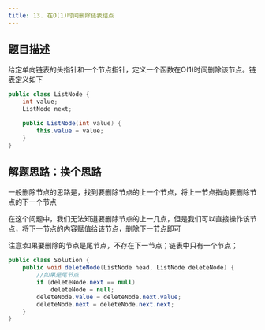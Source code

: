 ```yaml
---
title: 13. 在O(1)时间删除链表结点
---
```


## 题目描述

给定单向链表的头指针和一个节点指针，定义一个函数在O(1)时间删除该节点。链表定义如下
```java
public class ListNode {
    int value;
    ListNode next;

    public ListNode(int value) {
        this.value = value;
    }
}

```

## 解题思路：换个思路

一般删除节点的思路是，找到要删除节点的上一个节点，将上一节点指向要删除节点的下一个节点

在这个问题中，我们无法知道要删除节点的上一几点，但是我们可以直接操作该节点，将下一节点的内容赋值给该节点，删除下一节点即可

注意:如果要删除的节点是尾节点，不存在下一节点；链表中只有一个节点；

```java
public class Solution {
    public void deleteNode(ListNode head, ListNode deleteNode) {
        //如果是尾节点
        if (deleteNode.next == null)
            deleteNode = null;
        deleteNode.value = deleteNode.next.value;
        deleteNode.next = deleteNode.next.next;
    }
}
```
